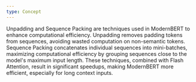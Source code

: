 ```yaml
---
type: Concept
---
```


Unpadding and Sequence Packing are techniques used in ModernBERT to enhance computational efficiency. Unpadding removes padding tokens from sequences, avoiding wasted computation on non-semantic tokens. Sequence Packing concatenates individual sequences into mini-batches, maximizing computational efficiency by grouping sequences close to the model's maximum input length. These techniques, combined with Flash Attention, result in significant speedups, making ModernBERT more efficient, especially for long context inputs.